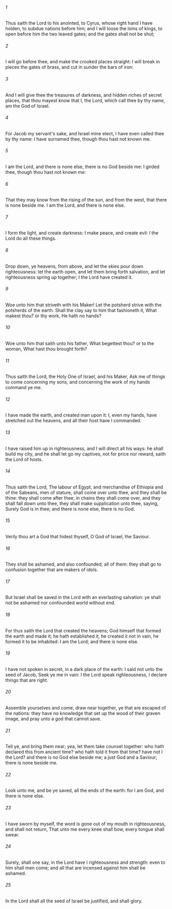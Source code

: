 ###### 1
Thus saith the Lord to his anointed, to Cyrus, whose right hand I have holden, to subdue nations before him; and I will loose the loins of kings, to open before him the two leaved gates; and the gates shall not be shut;

###### 2
I will go before thee, and make the crooked places straight: I will break in pieces the gates of brass, and cut in sunder the bars of iron:

###### 3
And I will give thee the treasures of darkness, and hidden riches of secret places, that thou mayest know that I, the Lord, which call thee by thy name, am the God of Israel.

###### 4
For Jacob my servant's sake, and Israel mine elect, I have even called thee by thy name: I have surnamed thee, though thou hast not known me.

###### 5
I am the Lord, and there is none else, there is no God beside me: I girded thee, though thou hast not known me:

###### 6
That they may know from the rising of the sun, and from the west, that there is none beside me. I am the Lord, and there is none else.

###### 7
I form the light, and create darkness: I make peace, and create evil: I the Lord do all these things.

###### 8
Drop down, ye heavens, from above, and let the skies pour down righteousness: let the earth open, and let them bring forth salvation, and let righteousness spring up together; I the Lord have created it.

###### 9
Woe unto him that striveth with his Maker! Let the potsherd strive with the potsherds of the earth. Shall the clay say to him that fashioneth it, What makest thou? or thy work, He hath no hands?

###### 10
Woe unto him that saith unto his father, What begettest thou? or to the woman, What hast thou brought forth?

###### 11
Thus saith the Lord, the Holy One of Israel, and his Maker, Ask me of things to come concerning my sons, and concerning the work of my hands command ye me.

###### 12
I have made the earth, and created man upon it: I, even my hands, have stretched out the heavens, and all their host have I commanded.

###### 13
I have raised him up in righteousness, and I will direct all his ways: he shall build my city, and he shall let go my captives, not for price nor reward, saith the Lord of hosts.

###### 14
Thus saith the Lord, The labour of Egypt, and merchandise of Ethiopia and of the Sabeans, men of stature, shall come over unto thee, and they shall be thine: they shall come after thee; in chains they shall come over, and they shall fall down unto thee, they shall make supplication unto thee, saying, Surely God is in thee; and there is none else, there is no God.

###### 15
Verily thou art a God that hidest thyself, O God of Israel, the Saviour.

###### 16
They shall be ashamed, and also confounded, all of them: they shall go to confusion together that are makers of idols.

###### 17
But Israel shall be saved in the Lord with an everlasting salvation: ye shall not be ashamed nor confounded world without end.

###### 18
For thus saith the Lord that created the heavens; God himself that formed the earth and made it; he hath established it, he created it not in vain, he formed it to be inhabited: I am the Lord; and there is none else.

###### 19
I have not spoken in secret, in a dark place of the earth: I said not unto the seed of Jacob, Seek ye me in vain: I the Lord speak righteousness, I declare things that are right.

###### 20
Assemble yourselves and come; draw near together, ye that are escaped of the nations: they have no knowledge that set up the wood of their graven image, and pray unto a god that cannot save.

###### 21
Tell ye, and bring them near; yea, let them take counsel together: who hath declared this from ancient time? who hath told it from that time? have not I the Lord? and there is no God else beside me; a just God and a Saviour; there is none beside me.

###### 22
Look unto me, and be ye saved, all the ends of the earth: for I am God, and there is none else.

###### 23
I have sworn by myself, the word is gone out of my mouth in righteousness, and shall not return, That unto me every knee shall bow, every tongue shall swear.

###### 24
Surely, shall one say, in the Lord have I righteousness and strength: even to him shall men come; and all that are incensed against him shall be ashamed.

###### 25
In the Lord shall all the seed of Israel be justified, and shall glory.


